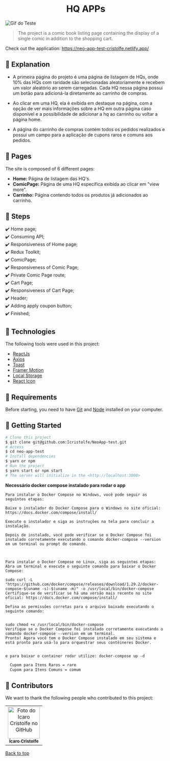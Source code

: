 <h1 align="center"> HQ APPs </h1>

![Gif do Teste](./public/assets/example.gif)

> The project is a comic book listing page containing the display of a single comic in addition to the shopping cart.

Check out the application: https://neo-app-test-cristolfe.netlify.app/<br>

## :page_facing_up: Explanation
- A primeira página do projeto é uma página de listagem de HQs, onde 10% das HQs com raridade são selecionadas aleatoriamente e recebem um valor aleatório ao serem carregadas. Cada HQ nessa página possui um botão para adicioná-la diretamente ao carrinho de compras.

- Ao clicar em uma HQ, ela é exibida em destaque na página, com a opção de ver mais informações sobre a HQ em outra página caso disponível e  a possibilidade de adicionar a hq ao carrinho ou voltar a página home.

- A página do carrinho de compras contém todos os pedidos realizados e possui um campo para a aplicação de cupons raros e comuns aos pedidos.
## 📁 Pages

The site is composed of 6 different pages:

- **Home:** Página de listagem das HQ's.
- **ComicPage:** Página de uma HQ específica exibida ao clicar em "view more".
- **Carrinho:** Página contendo todos os produtos já adicionados ao carrinho.
## :dart: Steps

:heavy_check_mark: Home page;\
:heavy_check_mark: Consuming API;\
:heavy_check_mark: Responsiveness of Home page;\
:heavy_check_mark: Redux Toolkit;\
:heavy_check_mark: ComicPage;\
:heavy_check_mark: Responsiveness of Comic Page;\
:heavy_check_mark: Private Comic Page route;\
:heavy_check_mark: Cart Page;\
:heavy_check_mark: Responsiveness of Cart Page;\
:heavy_check_mark: Header;\
:heavy_check_mark: Adding apply coupon button;\
:heavy_check_mark: Finished;

## :rocket: Technologies

The following tools were used in this project:

- [ReactJs](https://pt-br.reactjs.org/)
- [Axios](https://axios-http.com/docs/intro)
- [Toast](https://fkhadra.github.io/react-toastify/introduction/)
- [Framer Motion](https://www.framer.com/motion/)  
- [Local Storage](https://developer.mozilla.org/pt-BR/docs/Web/API/Window/localStorage)
- [React Icon](https://react-icons.github.io/react-icons/)

## :closed_book: Requirements ##

Before starting, you need to have [Git](https://git-scm.com) and [Node](https://nodejs.org/en/) installed on your computer.

## :checkered_flag: Getting Started ##

```bash
# Clone this project
$ git clone git@github.com:Icristolfe/NeoApp-test.git
# Access
$ cd neo-app-test
# Install dependencies
$ yarn or npm 
# Run the project
$ yarn start or npm start 
# The server will initialize in the <http://localhost:3000>
```


**Necessário docker compose instalado para rodar o app**
```
Para instalar o Docker Compose no Windows, você pode seguir as seguintes etapas:

Baixe o instalador do Docker Compose para o Windows no site oficial: https://docs.docker.com/compose/install/

Execute o instalador e siga as instruções na tela para concluir a instalação.

Depois de instalado, você pode verificar se o Docker Compose foi instalado corretamente executando o comando docker-compose --version em um terminal ou prompt de comando.



Para instalar o Docker Compose no Linux, siga as seguintes etapas:
Abra um terminal e execute o seguinte comando para baixar o Docker Compose:

sudo curl -L "https://github.com/docker/compose/releases/download/1.29.2/docker-compose-$(uname -s)-$(uname -m)" -o /usr/local/bin/docker-compose
Certifique-se de verificar se há uma versão mais recente no site oficial: https://docs.docker.com/compose/install/

Defina as permissões corretas para o arquivo baixado executando o seguinte comando:


sudo chmod +x /usr/local/bin/docker-compose
Verifique se o Docker Compose foi instalado corretamente executando o comando docker-compose --version em um terminal.
Pronto! Agora você tem o Docker Compose instalado em seu sistema e está pronto para usá-lo para orquestrar seus contêineres Docker.


e para baixar o container rodar utilize: docker-compose up -d

```


```bash
  Cupom para Itens Raros = rare
  Cupom para Itens Comuns = comum

```

## 🤝 Contributors

We want to thank the following people who contributed to this project:

<table>
  <tr>
    <td align="center">
      <a href="#">
        <img src="https://avatars.githubusercontent.com/u/82662425?v=4" width="100px;" alt="Foto do Icaro Cristolfe no GitHub"/><br>
        <sub>
          <b>Ícaro Cristolfe</b>
        </sub>
      </a>
    </td>
  </tr>
</table>


<a href="#top">Back to top</a>